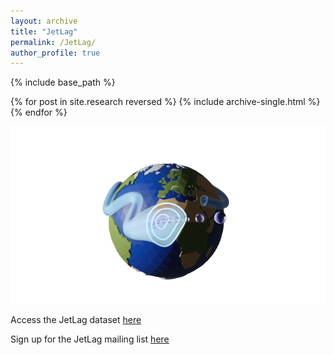 ```yaml
---
layout: archive
title: "JetLag"
permalink: /JetLag/
author_profile: true
---
```


{% include base_path %}

{% for post in site.research reversed %}
  {% include archive-single.html %}
{% endfor %}


![](../images/logo2.png)

Access the JetLag dataset [here]()

Sign up for the JetLag mailing list [here](https://web.lists.fas.harvard.edu/mailman/lists/jetlag.lists.fas.harvard.edu/)

